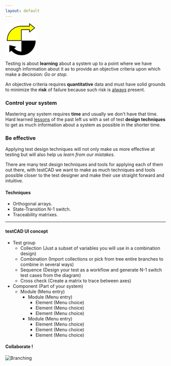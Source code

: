 ```yaml
---
layout: default
---
```


![testcad](./assets/images/appIcon.png)

Testing is about **learning** about a system up to a point where we have enough information about it as to provide an objective criteria upon which make a decission: _Go or stop_.

An objective criteria requires **quantitative** data and must have solid grounds to minimize the **risk** of failure because such risk is [always](https://www.testingexcellence.com/seven-principles-of-software-testing/) present.

### Control your system

Mastering any system requires **time** and usually we don't have that time. Hard learned [lessons](http://www.testingeducation.org/BBST/testdesign/KanerBachPettichord_Lessons_Learned_in_SW_testingCh3-1.pdf) of the past left us with a set of test **design techniques** to get as much information about a system as possible in the shorter time.

### Be effective

Applying test design techniques will not only make us more effective at testing but will also help us _learn from our mistakes_.

There are many test design techniques and tools for applying each of them out there, with testCAD we want to make as much techniques and tools possible closer to the test designer and make their use straight forward and intuitive. 

#### Techniques

*   Orthogonal arrays.
*   State-Transition N-1 switch.
*   Traceability matrixes.

* * *

#### testCAD UI concept

- Test group
  - Collection (Just a subset of variables you will use in a combination design)
  - Combination (Import collections or pick from tree entire branches to combine in several ways)
  - Sequence (Design your test as a workflow and generate N-1 switch test cases from the diagram)
  - Cross check (Create a matrix to trace between axes)
- Component (Part of your system)
  - Module (Menu entry)
    - Module (Menu entry)
      - Element (Menu choice)
      - Element (Menu choice)
      - Element (Menu choice)
    - Module (Menu entry)
      - Element (Menu choice)
      - Element (Menu choice)
      - Element (Menu choice)

#### Collaborate !

![Branching](https://guides.github.com/activities/hello-world/branching.png)

